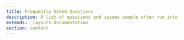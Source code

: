 ```yaml
---
title: Frequently Asked Questions
description: A list of questions and issues people often run into
extends: _layouts.documentation
section: content
---
```

